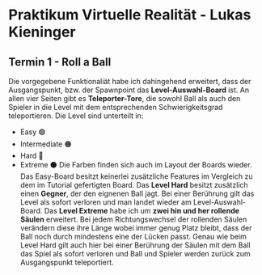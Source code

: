 # Praktikum Virtuelle Realität - Lukas Kieninger
## Termin 1 - Roll a Ball

Die vorgegebene Funktionaliät habe ich dahingehend erweitert, dass der Ausgangspunkt, bzw. der Spawnpoint das **Level-Auswahl-Board** ist. An allen vier Seiten gibt es **Teleporter-Tore**, die sowohl Ball als auch den Spieler in die Level mit dem entsprechenden Schwierigkeitsgrad teleportieren. Die Level sind unterteilt in:
+ Easy 🟢
+ Intermediate 🟠
+ Hard 🔴 
+ Extreme ⚫
Die Farben finden sich auch im Layout der Boards wieder. Das Easy-Board besitzt keinerlei zusätzliche Features im Vergleich zu dem im Tutorial gefertigten Board. Das **Level Hard** besitzt zusätzlich einen **Gegner**, der den eignenen Ball jagt. Bei einer Berührung gilt das Level als sofort verloren und man landet wieder am Level-Auswahl-Board. Das **Level Extreme** habe ich um **zwei hin und her rollende Säulen** erweitert. Bei jedem Richtungswechsel der rollenden Säulen verändern diese ihre Länge wobei immer genug Platz bleibt, dass der Ball noch durch mindestens eine der Lücken passt. Genau wie beim Level Hard gilt auch hier bei einer Berührung der Säulen mit dem Ball das Spiel als sofort verloren und Ball und Spieler werden zurück zum Ausgangspunkt teleportiert.
